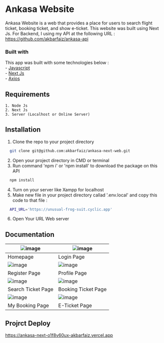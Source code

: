 # Ankasa Website

Ankasa Website is a web that provides a place for users to search flight ticket, booking ticket, and show e-ticket. This website was built using Next Js. For Backend, I using my API at the following URL : https://github.com/akbarfaiz/ankasa-api

<h3>Built with</h3>
This app was built with some technologies below : <br>
- <a href='https://www.javascript.com/'>Javascript</a><br>
- <a href='https://nextjs.org'>Next Js</a><br>
- <a href='https://axios-http.com/'>Axios</a><br>

## Requirements

    1. Node Js
    2. Next Js
    3. Server (Localhost or Online Server)


## Installation

1. Clone the repo to your project directory

```bash
  git clone git@github.com:akbarfaiz/ankasa-next-web.git
```
2. Open your project directory in CMD or terminal
3. Run command 'npm i' or 'npm install' to download the package on this API
```bash
  npm install
```
4. Turn on your server like Xampp for localhost
5. Make new file in your project directory callad '.env.local' and copy this code to that file :
```bash
  API_URL='https://unusual-frog-suit.cyclic.app'
```
6. Open Your URL Web server


## Documentation
| ![image](https://github.com/akbarfaiz/ankasa-next-web/assets/87055460/fae37aa0-f573-4c7f-bd4f-e6de5549fa28) | ![image](https://github.com/akbarfaiz/ankasa-next-web/assets/87055460/86ec716e-3d55-418a-9324-db713a85757c) |
|----------------------------------|-----------------------------------|
| Homepage                         | Login Page                        |
|![image](https://github.com/akbarfaiz/ankasa-next-web/assets/87055460/bcb13f7d-c84e-4f5d-9530-defe998147c6) | ![image](https://github.com/akbarfaiz/ankasa-next-web/assets/87055460/c7a3a917-1274-4304-ad95-680d6b6ad9aa) |
| Register Page                    | Profile Page                      |
| ![image](https://github.com/akbarfaiz/ankasa-next-web/assets/87055460/8ec744a3-998d-48f2-87b7-a23c54a0a167) | ![image](https://github.com/akbarfaiz/ankasa-next-web/assets/87055460/9f6a4417-603e-41bc-9813-4a38ae3a5ea3) |
| Search Ticket Page               | Booking Ticket Page               |
| ![image](https://github.com/akbarfaiz/ankasa-next-web/assets/87055460/2eb9c9ff-1799-4509-ba8d-ae8bd7db622a) | ![image](https://github.com/akbarfaiz/ankasa-next-web/assets/87055460/dd901c21-2559-4e4c-8ab4-e73e0521e7f5) |
| My Booking Page               | E-Ticket Page               |


## Projrct Deploy
https://ankasa-next-o1f8v60ux-akbarfaiz.vercel.app
